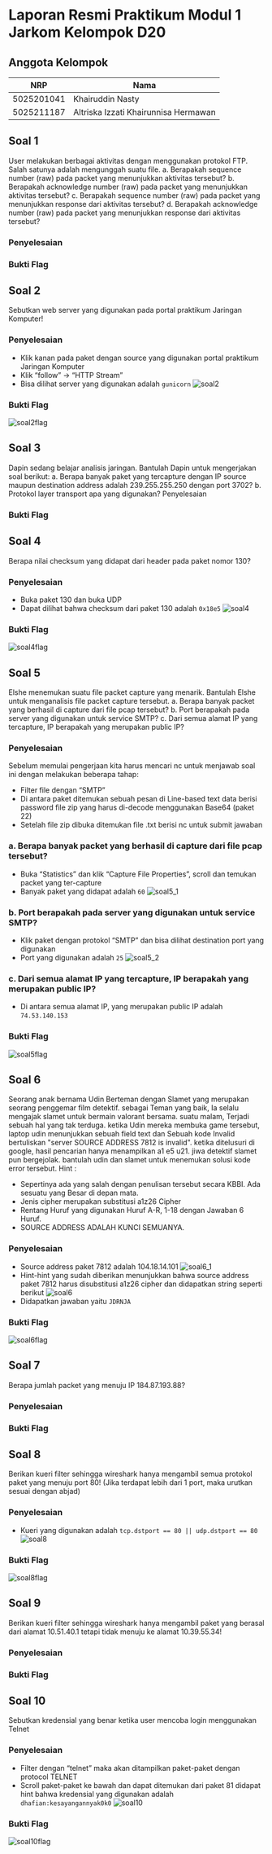 # Laporan Resmi Praktikum Modul 1 Jarkom Kelompok D20

## Anggota Kelompok
NRP | Nama |
--- | --- | 
5025201041 | Khairuddin Nasty |
5025211187 | Altriska Izzati Khairunnisa Hermawan |

## Soal 1
User melakukan berbagai aktivitas dengan menggunakan protokol FTP. Salah satunya adalah mengunggah suatu file.
a. Berapakah sequence number (raw) pada packet yang menunjukkan aktivitas tersebut?
b. Berapakah acknowledge number (raw) pada packet yang menunjukkan aktivitas tersebut?
c. Berapakah sequence number (raw) pada packet yang menunjukkan response dari aktivitas tersebut?
d. Berapakah acknowledge number (raw) pada packet yang menunjukkan response dari aktivitas tersebut?
### Penyelesaian
### Bukti Flag

## Soal 2
Sebutkan web server yang digunakan pada portal praktikum Jaringan Komputer!
### Penyelesaian
- Klik kanan pada paket dengan source yang digunakan portal praktikum Jaringan Komputer
- Klik “follow” -> “HTTP Stream”
- Bisa dilihat server yang digunakan adalah `gunicorn`
![soal2](https://github.com/altriskaa/Jarkom-Modul-1-D20-2023/assets/114663340/0c9199fe-05ef-4fb9-b9c8-625b0bd5272b)
### Bukti Flag
![soal2flag](https://github.com/altriskaa/Jarkom-Modul-1-D20-2023/assets/114663340/b46a5b10-7367-48b9-92ca-bf461c562a91)


## Soal 3
Dapin sedang belajar analisis jaringan. Bantulah Dapin untuk mengerjakan soal berikut:
a. Berapa banyak paket yang tercapture dengan IP source maupun destination address adalah 239.255.255.250 dengan port 3702?
b. Protokol layer transport apa yang digunakan?
Penyelesaian
### Bukti Flag

## Soal 4
Berapa nilai checksum yang didapat dari header pada paket nomor 130?
### Penyelesaian
- Buka paket 130 dan buka UDP 
- Dapat dilihat bahwa checksum dari paket 130 adalah `0x18e5`
![soal4](https://github.com/altriskaa/Jarkom-Modul-1-D20-2023/assets/114663340/732acb25-fa4b-44db-916a-b4d5ec9f97eb)
### Bukti Flag
![soal4flag](https://github.com/altriskaa/Jarkom-Modul-1-D20-2023/assets/114663340/2eba7f3f-c6d0-4796-a0c7-76a47afe856e)

## Soal 5
Elshe menemukan suatu file packet capture yang menarik. Bantulah Elshe untuk menganalisis file packet capture tersebut.
a. Berapa banyak packet yang berhasil di capture dari file pcap tersebut?
b. Port berapakah pada server yang digunakan untuk service SMTP?
c. Dari semua alamat IP yang tercapture, IP berapakah yang merupakan public IP?
### Penyelesaian
Sebelum memulai pengerjaan kita harus mencari nc untuk menjawab soal ini dengan melakukan beberapa tahap:
- Filter file dengan “SMTP” 
- Di antara paket ditemukan sebuah pesan di Line-based text data berisi password file zip yang harus di-decode menggunakan Base64 (paket 22)
- Setelah file zip dibuka ditemukan file .txt berisi nc untuk submit jawaban
### a. Berapa banyak packet yang berhasil di capture dari file pcap tersebut?
- Buka “Statistics” dan klik “Capture File Properties”, scroll dan temukan packet yang ter-capture
- Banyak paket yang didapat adalah `60`
![soal5_1](https://github.com/altriskaa/Jarkom-Modul-1-D20-2023/assets/114663340/f709640c-618f-4cea-9aa7-7185d7ae83d9)
### b. Port berapakah pada server yang digunakan untuk service SMTP?
- Klik paket dengan protokol “SMTP” dan bisa dilihat destination port yang digunakan
- Port yang digunakan adalah `25`
![soal5_2](https://github.com/altriskaa/Jarkom-Modul-1-D20-2023/assets/114663340/06549850-7d3c-410d-b44b-3f9a1c27b745)
### c. Dari semua alamat IP yang tercapture, IP berapakah yang merupakan public IP?
- Di antara semua alamat IP, yang merupakan public IP adalah `74.53.140.153`
### Bukti Flag
![soal5flag](https://github.com/altriskaa/Jarkom-Modul-1-D20-2023/assets/114663340/b4bb16fa-b1cf-4e3d-9ba1-6d6fe9bb55ad)

## Soal 6
Seorang anak bernama Udin Berteman dengan Slamet yang merupakan seorang penggemar film detektif. sebagai Teman yang baik, Ia selalu mengajak slamet untuk bermain valorant bersama. suatu malam, Terjadi sebuah hal yang tak terduga. ketika Udin mereka membuka game tersebut, laptop udin menunjukkan sebuah field text dan Sebuah kode Invalid bertuliskan "server SOURCE ADDRESS 7812 is invalid". ketika ditelusuri di google, hasil pencarian hanya menampilkan a1 e5 u21. jiwa detektif slamet pun bergejolak. bantulah udin dan slamet untuk menemukan solusi kode error tersebut.
Hint :
- Sepertinya ada yang salah dengan penulisan tersebut secara KBBI. Ada sesuatu yang Besar di depan mata.
- Jenis cipher merupakan substitusi a1z26 Cipher
- Rentang Huruf yang digunakan Huruf A-R, 1-18 dengan Jawaban 6 Huruf.
- SOURCE ADDRESS ADALAH KUNCI SEMUANYA.
### Penyelesaian
- Source address paket 7812 adalah 104.18.14.101
  ![soal6_1](https://github.com/altriskaa/Jarkom-Modul-1-D20-2023/assets/114663340/61efaac2-1929-4adb-8720-5bac17877dc2)
- Hint-hint yang sudah diberikan menunjukkan bahwa source address paket 7812 harus disubstitusi a1z26 cipher dan didapatkan string seperti berikut
![soal6](https://github.com/altriskaa/Jarkom-Modul-1-D20-2023/assets/114663340/fbb72225-8f07-4015-ae1a-932121967dda)
- Didapatkan jawaban yaitu `JDRNJA`
### Bukti Flag
![soal6flag](https://github.com/altriskaa/Jarkom-Modul-1-D20-2023/assets/114663340/ac7583ed-5d73-4225-b78b-79c219337a5a)

## Soal 7
Berapa jumlah packet yang menuju IP 184.87.193.88?
### Penyelesaian
### Bukti Flag

## Soal 8
Berikan kueri filter sehingga wireshark hanya mengambil semua protokol paket yang menuju port 80! (Jika terdapat lebih dari 1 port, maka urutkan sesuai dengan abjad)
### Penyelesaian
- Kueri yang digunakan adalah `tcp.dstport == 80 || udp.dstport == 80`
![soal8](https://github.com/altriskaa/Jarkom-Modul-1-D20-2023/assets/114663340/650defa7-df06-49f7-a01a-69eaf8f367e0)
### Bukti Flag
![soal8flag](https://github.com/altriskaa/Jarkom-Modul-1-D20-2023/assets/114663340/20c604f1-5d98-4c9b-9a44-cd8254068997)

## Soal 9
Berikan kueri filter sehingga wireshark hanya mengambil paket yang berasal dari alamat 10.51.40.1 tetapi tidak menuju ke alamat 10.39.55.34!
### Penyelesaian
### Bukti Flag

## Soal 10
Sebutkan kredensial yang benar ketika user mencoba login menggunakan Telnet
### Penyelesaian
- Filter dengan “telnet” maka akan ditampilkan paket-paket dengan protocol TELNET
- Scroll paket-paket ke bawah dan dapat ditemukan dari paket 81 didapat hint bahwa kredensial yang digunakan adalah `dhafian:kesayangannyak0k0`
![soal10](https://github.com/altriskaa/Jarkom-Modul-1-D20-2023/assets/114663340/ee8a71f9-c545-4e52-bec8-b7152cba9a57)
### Bukti Flag
![soal10flag](https://github.com/altriskaa/Jarkom-Modul-1-D20-2023/assets/114663340/4cf6c001-bd22-41a7-8b84-22b52bf0c6f9)
